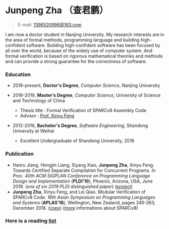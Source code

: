 # Junpeng Zha （查君鹏）
> E-mail: 1396520996@163.com

I am now a doctor student in Nanjing University. My research interests are in the area of formal methods, programming language and building high-confident software. Building high-confident software has been focused by all over the world, because of the widely use of computer system. And formal verification is based on rigorous mathematical theories and methods and can provide a strong guarantee for the correctness of software.  

### Education

- 2019-present, **Doctor's Degree**, *Computer Science*, Nanjing University 

- 2016-2019, **Master‘s Degree**, *Computer Science*, University of Science and Technology of China
  - Thesis title : Formal Verification of SPARCv8 Assembly Code
  - Advisor : [Prof. Xinyu Feng](http://cs.nju.edu.cn/xyfeng)
- 2012-2016, **Bachelor's Degree**, *Software Engineering*, Shandong University at Weihai
  -  Excellent Undergraduate of Shandong University, 2016

### Publication 
- Hanru Jiang, Hongjin Liang, Siyang Xiao, **Junpeng Zha**, Xinyu Feng. Towards Certified Separate Compilation for Concurrent Programs. *In Proc. 40th ACM SIGPLAN Conference on Programming Language Design and Implementation* (**PLDI’19**), Phoenix, Arizona, USA, June 2019. (*one of six 2019 PLDI distinguished paper*) ([project](https://plax-lab.github.io/publications/ccc/))
- **Junpeng Zha**, Xinyu Feng, and Lei Qiao. Modular Verification of SPARCv8 Code. *16th Asian Symposium on Programming Languages and Systems* (**APLAS’18**), Wellington, New Zealand, pages 245-263, December 2018. ([copy](./public_html/SPARC/paper_28.pdf)) ([more](sparcv8.html) informations about SPARCv8)

### Here is a reading [list](reading-list.html)